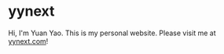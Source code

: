 # yynext
Hi, I'm Yuan Yao. This is my personal website. Please visit me at [yynext.com](http://yynext.com)!
